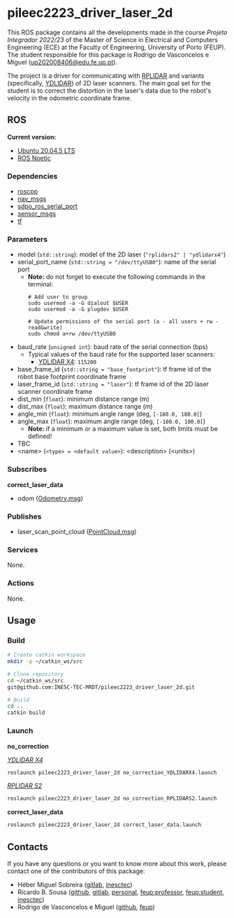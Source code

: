 # pileec2223_driver_laser_2d

This ROS package contains all the developments made in the course _Projeto_
_Integrador 2022/23_ of the Master of Science in Electrical and Computers
Engineering (ECE) at the Faculty of Engineering, University of Porto (FEUP).
The student responsible for this package is Rodrigo de Vasconcelos e Miguel
(up202008406@edu.fe.up.pt).

The project is a driver for communicating with
[RPLIDAR](https://www.slamtec.com/en) and variants (specifically,
[YDLIDAR](https://www.ydlidar.com/)) of 2D laser scanners. The main goal set for
the student is to correct the distortion in the laser's data due to the robot's
velocity in the odometric coordinate frame.

## ROS

**Current version:**

- [Ubuntu 20.04.5 LTS](https://releases.ubuntu.com/focal/)
- [ROS Noetic](https://wiki.ros.org/noetic)

### Dependencies

- [roscpp](https://wiki.ros.org/roscpp)
- [nav_msgs](https://wiki.ros.org/nav_msgs)
- [sdpo_ros_serial_port](https://github.com/5dpo/5dpo_ros_serial_port)
- [sensor_msgs](https://wiki.ros.org/sensor_msgs)
- [tf](https://wiki.ros.org/tf)

### Parameters

- model (`std::string`): model of the 2D laser (`"rplidars2" | "ydlidarx4"`)
- serial_port_name (`std::string = "/dev/ttyUSB0"`): name of the serial port
  - **Note:** do not forget to execute the following commands in the terminal:
    ```shell
    # Add user to group
    sudo usermod -a -G dialout $USER
    sudo usermod -a -G plugdev $USER

    # Update permissions of the serial port (a - all users + rw - read&write)
    sudo chmod a+rw /dev/ttyUSB0
    ```
- baud_rate (`unsigned int`): baud rate of the serial connection (bps)
  - Typical values of the baud rate for the supported laser scanners:
    - [YDLIDAR X4](https://www.ydlidar.com/products/view/5.html): `115200`
- base_frame_id (`std::string = "base_footprint"`): tf frame id of the robot
  base footprint coordinate frame
- laser_frame_id (`std::string = "laser"`): tf frame id of the 2D laser scanner
  coordinate frame
- dist_min (`float`): minimum distance range (m)
- dist_max (`float`): maximum distance range (m)
- angle_min (`float`): minimum angle range (deg, `[-180.0, 180.0[`)
- angle_max (`float`): maximum angle range (deg, `[-180.0, 180.0[`)
  - **Note:** if a minimum or a maximum value is set, both limits must be
    defined!
- TBC
- \<name\> (`<type> = <default value>`): \<description\> (\<units\>)

### Subscribes

**correct_laser_data**

- odom
  ([Odometry.msg](https://docs.ros.org/en/noetic/api/nav_msgs/html/msg/Odometry.html))

### Publishes

- laser_scan_point_cloud
  ([PointCloud.msg](https://docs.ros.org/en/noetic/api/sensor_msgs/html/msg/PointCloud.html))

### Services

None.

### Actions

None.

## Usage

### Build

```sh
# Create catkin workspace
mkdir -p ~/catkin_ws/src

# Clone repository
cd ~/catkin_ws/src
git@github.com:INESC-TEC-MRDT/pileec2223_driver_laser_2d.git

# Build
cd ..
catkin build
```

### Launch

**no_correction**

_[YDLIDAR X4](https://www.ydlidar.com/products/view/5.html)_

```sh
roslaunch pileec2223_driver_laser_2d no_correction_YDLIDARX4.launch
```

_[RPLIDAR S2](https://www.slamtec.com/en/S2)_

```sh
roslaunch pileec2223_driver_laser_2d no_correction_RPLIDARS2.launch
```

**correct_laser_data**

```sh
roslaunch pileec2223_driver_laser_2d correct_laser_data.launch
```

## Contacts

If you have any questions or you want to know more about this work, please
contact one of the contributors of this package:

- Héber Miguel Sobreira ([gitlab](https://gitlab.inesctec.pt/heber.m.sobreira),
  [inesctec](mailto:heber.m.sobreira@inesctec.pt))
- Ricardo B. Sousa ([github](https://github.com/sousarbarb/),
  [gitlab](https://gitlab.com/sousarbarb/),
  [personal](mailto:sousa.ricardob@outlook.com),
  [feup:professor](mailto:rbs@fe.up.pt),
  [feup:student](mailto:up201503004@edu.fe.up.pt),
  [inesctec](mailto:ricardo.b.sousa@inesctec.pt))
- Rodrigo de Vasconcelos e Miguel ([github](https://github.com/Rodrigomiguel2),
  [feup](mailto:up202008406@edu.fe.up.pt))
